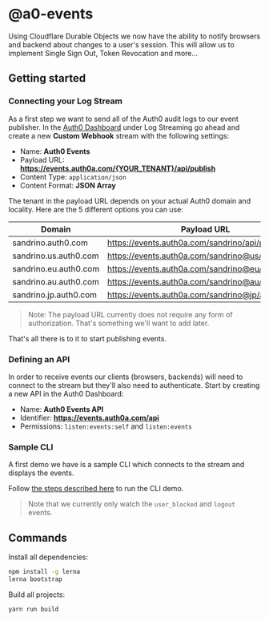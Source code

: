 # @a0-events

Using Cloudflare Durable Objects we now have the ability to notify browsers and backend about changes to a user's session. This will allow us to implement Single Sign Out, Token Revocation and more...

## Getting started

### Connecting your Log Stream

As a first step we want to send all of the Auth0 audit logs to our event publisher. In the [Auth0 Dashboard](https://manage.auth0.com/) under Log Streaming go ahead and create a new **Custom Webhook** stream with the following settings:

- Name: **Auth0 Events**
- Payload URL: **https://events.auth0a.com/{YOUR_TENANT}/api/publish**
- Content Type: `application/json`
- Content Format: **JSON Array**

The tenant in the payload URL depends on your actual Auth0 domain and locality. Here are the 5 different options you can use:

| Domain                | Payload URL                                       |
| --------------------- | ------------------------------------------------- |
| sandrino.auth0.com    | https://events.auth0a.com/sandrino/api/publish    |
| sandrino.us.auth0.com | https://events.auth0a.com/sandrino@us/api/publish |
| sandrino.eu.auth0.com | https://events.auth0a.com/sandrino@eu/api/publish |
| sandrino.au.auth0.com | https://events.auth0a.com/sandrino@au/api/publish |
| sandrino.jp.auth0.com | https://events.auth0a.com/sandrino@jp/api/publish |

> Note: The payload URL currently does not require any form of authorization. That's something we'll want to add later.

That's all there is to it to start publishing events.

### Defining an API

In order to receive events our clients (browsers, backends) will need to connect to the stream but they'll also need to authenticate. Start by creating a new API in the Auth0 Dashboard:

- Name: **Auth0 Events API**
- Identifier: **https://events.auth0a.com/api**
- Permissions: `listen:events:self` and `listen:events`

### Sample CLI

A first demo we have is a sample CLI which connects to the stream and displays the events.

Follow [the steps described here](./packages/demo-cli/README.md) to run the CLI demo.

> Note that we currently only watch the `user_blocked` and `logout` events.

## Commands

Install all dependencies:

```bash
npm install -g lerna
lerna bootstrap
```

Build all projects:

```bash
yarn run build
```
